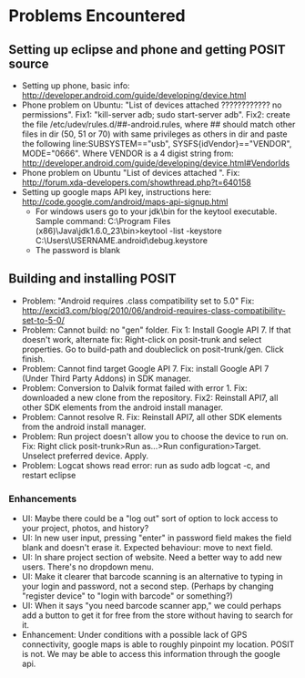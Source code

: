# Problems Encountered #

## Setting up eclipse and phone and getting POSIT source ##

  * Setting up phone, basic info: http://developer.android.com/guide/developing/device.html
  * Phone problem on Ubuntu: "List of devices attached ???????????? no permissions". Fix1: "kill-server adb; sudo start-server adb". Fix2: create the file /etc/udev/rules.d/##-android.rules, where ## should match other files in dir (50, 51 or 70) with same privileges as others in dir and paste the following line:SUBSYSTEM=="usb", SYSFS{idVendor}=="VENDOR", MODE="0666". Where VENDOR is a 4 digist string from: http://developer.android.com/guide/developing/device.html#VendorIds
  * Phone problem on Ubuntu "List of devices attached                 ". Fix: http://forum.xda-developers.com/showthread.php?t=640158
  * Setting up google maps API key, instructions here: http://code.google.com/android/maps-api-signup.html
    * For windows users go to your jdk\bin for the keytool executable.  Sample command: C:\Program Files (x86)\Java\jdk1.6.0\_23\bin>keytool -list -keystore C:\Users\USERNAME\.android\debug.keystore
    * The password is blank

## Building and installing POSIT ##

  * Problem: "Android requires .class compatibility set to 5.0" Fix:  http://excid3.com/blog/2010/06/android-requires-class-compatibility-set-to-5-0/
  * Problem: Cannot build: no "gen" folder. Fix 1: Install Google API 7. If that doesn't work, alternate fix: Right-click on posit-trunk and select properties. Go to build-path and doubleclick on posit-trunk/gen. Click finish.
  * Problem: Cannot find target Google API 7. Fix: install Google API 7 (Under Third Party Addons) in SDK manager.
  * Problem: Conversion to Dalvik format failed with error 1.  Fix: downloaded a new clone from the repository. Fix2: Reinstall API7, all other SDK elements from the android install manager.
  * Problem: Cannot resolve R. Fix: Reinstall API7, all other SDK elements from the android install manager.
  * Problem: Run project doesn't allow you to choose the device to run on. Fix: Right click posit-trunk>Run as...>Run configuration>Target. Unselect preferred device. Apply.
  * Problem: Logcat shows read error: run as sudo adb logcat -c, and restart eclipse

### Enhancements ###
  * UI: Maybe there could be a "log out" sort of option to lock access to your project, photos, and history?
  * UI: In new user input, pressing "enter" in password field makes the field blank and doesn't erase it. Expected behaviour: move to next field.
  * UI: In share project section of website. Need a better way to add new users. There's no dropdown menu.
  * UI: Make it clearer that barcode scanning is an alternative to typing in your login and password, not a second step. (Perhaps by changing "register device" to "login with barcode" or something?)
  * UI: When it says "you need barcode scanner app," we could perhaps add a button to get it for free from the store without having to search for it.
  * Enhancement: Under conditions with a possible lack of GPS connectivity, google maps is able to roughly pinpoint my location. POSIT is not. We may be able to access this information through the google api.